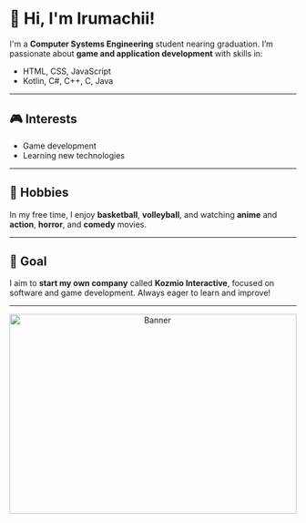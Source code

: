 # 

# 👋 Hi, I'm Irumachii!

I'm a **Computer Systems Engineering** student nearing graduation. I’m passionate about **game and application development** with skills in:

- HTML, CSS, JavaScript
- Kotlin, C#, C++, C, Java

---

## 🎮 Interests

- Game development
- Learning new technologies

---

## 🏀 Hobbies

In my free time, I enjoy **basketball**, **volleyball**, and watching **anime** and **action**, **horror**, and **comedy** movies.

---

## 🚀 Goal

I aim to **start my own company** called **Kozmio Interactive**, focused on software and game development. Always eager to learn and improve!

---
<div align="center">
    <img src="https://media1.tenor.com/m/uYP_Nkq8VPsAAAAd/coding-hello-world.gif" alt="Banner" width="100%" height="30%"/>
</div>
